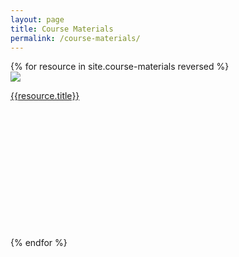 ```yaml
---
layout: page
title: Course Materials
permalink: /course-materials/
---
```


<div style="width:100%; float: left">
    <div class="resource-pic-gallary">
        {% for resource in site.course-materials reversed %} 
        <div class="resource--image-cover-container">
            <img src="{{ resource.thumbnail | prepend: site.baseurl }}" class="resource--image-cover">
            <p><a href="{{resource.address}}">{{resource.title}}</a></p>
            <br><br><br><br><br><br><br><br><br><br><br><br>
        </div>
        {% endfor %}
    </div>
</div>
